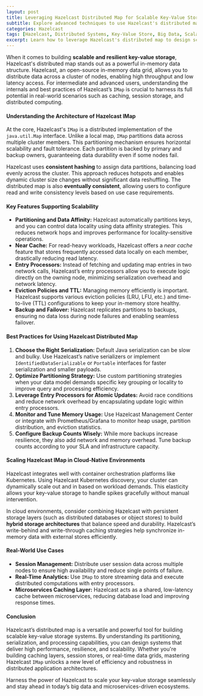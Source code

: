 ```yaml
---
layout: post
title: Leveraging Hazelcast Distributed Map for Scalable Key-Value Storage
subtitle: Explore advanced techniques to use Hazelcast's distributed map for building scalable and resilient key-value storage systems
categories: Hazelcast
tags: [Hazelcast, Distributed Systems, Key-Value Store, Big Data, Scalability, In-Memory Data Grid, Java, Microservices]
excerpt: Learn how to leverage Hazelcast's distributed map to design scalable, fault-tolerant key-value storage solutions optimized for high performance and seamless scalability.
---
```

When it comes to building **scalable and resilient key-value storage**, Hazelcast's distributed map stands out as a powerful in-memory data structure. Hazelcast, an open-source in-memory data grid, allows you to distribute data across a cluster of nodes, enabling high throughput and low latency access. For intermediate and advanced users, understanding the internals and best practices of Hazelcast’s `IMap` is crucial to harness its full potential in real-world scenarios such as caching, session storage, and distributed computing.

#### Understanding the Architecture of Hazelcast IMap

At the core, Hazelcast's `IMap` is a distributed implementation of the `java.util.Map` interface. Unlike a local map, `IMap` partitions data across multiple cluster members. This partitioning mechanism ensures horizontal scalability and fault tolerance. Each partition is backed by primary and backup owners, guaranteeing data durability even if some nodes fail. 

Hazelcast uses **consistent hashing** to assign data partitions, balancing load evenly across the cluster. This approach reduces hotspots and enables dynamic cluster size changes without significant data reshuffling. The distributed map is also **eventually consistent**, allowing users to configure read and write consistency levels based on use case requirements.

#### Key Features Supporting Scalability

- **Partitioning and Data Affinity:** Hazelcast automatically partitions keys, and you can control data locality using data affinity strategies. This reduces network hops and improves performance for locality-sensitive operations.
- **Near Cache:** For read-heavy workloads, Hazelcast offers a *near cache* feature that stores frequently accessed data locally on each member, drastically reducing read latency.
- **Entry Processors:** Instead of fetching and updating map entries in two network calls, Hazelcast’s entry processors allow you to execute logic directly on the owning node, minimizing serialization overhead and network latency.
- **Eviction Policies and TTL:** Managing memory efficiently is important. Hazelcast supports various eviction policies (LRU, LFU, etc.) and time-to-live (TTL) configurations to keep your in-memory store healthy.
- **Backup and Failover:** Hazelcast replicates partitions to backups, ensuring no data loss during node failures and enabling seamless failover.

#### Best Practices for Using Hazelcast Distributed Map

1. **Choose the Right Serialization:** Default Java serialization can be slow and bulky. Use Hazelcast’s native serializers or implement `IdentifiedDataSerializable` or `Portable` interfaces for faster serialization and smaller payloads.
2. **Optimize Partitioning Strategy:** Use custom partitioning strategies when your data model demands specific key grouping or locality to improve query and processing efficiency.
3. **Leverage Entry Processors for Atomic Updates:** Avoid race conditions and reduce network overhead by encapsulating update logic within entry processors.
4. **Monitor and Tune Memory Usage:** Use Hazelcast Management Center or integrate with Prometheus/Grafana to monitor heap usage, partition distribution, and eviction statistics.
5. **Configure Backup Counts Wisely:** While more backups increase resilience, they also add network and memory overhead. Tune backup counts according to your SLA and infrastructure capacity.

#### Scaling Hazelcast IMap in Cloud-Native Environments

Hazelcast integrates well with container orchestration platforms like Kubernetes. Using Hazelcast Kubernetes discovery, your cluster can dynamically scale out and in based on workload demands. This elasticity allows your key-value storage to handle spikes gracefully without manual intervention.

In cloud environments, consider combining Hazelcast with persistent storage layers (such as distributed databases or object stores) to build **hybrid storage architectures** that balance speed and durability. Hazelcast’s write-behind and write-through caching strategies help synchronize in-memory data with external stores efficiently.

#### Real-World Use Cases

- **Session Management:** Distribute user session data across multiple nodes to ensure high availability and reduce single points of failure.
- **Real-Time Analytics:** Use `IMap` to store streaming data and execute distributed computations with entry processors.
- **Microservices Caching Layer:** Hazelcast acts as a shared, low-latency cache between microservices, reducing database load and improving response times.

#### Conclusion

Hazelcast’s distributed map is a versatile and powerful tool for building scalable key-value storage systems. By understanding its partitioning, serialization, and processing capabilities, you can design systems that deliver high performance, resilience, and scalability. Whether you're building caching layers, session stores, or real-time data grids, mastering Hazelcast `IMap` unlocks a new level of efficiency and robustness in distributed application architectures.

Harness the power of Hazelcast to scale your key-value storage seamlessly and stay ahead in today’s big data and microservices-driven ecosystems.

